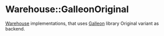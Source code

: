 # Warehouse::GalleonOriginal

[Warehouse](../../README.md) implementations, that uses [Galleon](../../../../Library/Private/Galleon/README.md)
library Original variant as backend.
